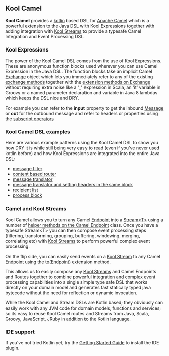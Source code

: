 ## Kool Camel

**Kool Camel** provides a [kotlin](http://jetbrains.github.com/kotlin/) based DSL for [Apache Camel](http://camel.apache.org/) which is a powerful extension to the Java DSL with Kool Expressions together with adding integration with [Kool Streams](http://koolapp.org/streams.html) to provide a typesafe Camel Integration and Event Processing DSL.

### Kool Expressions

The power of the Kool Camel DSL comes from the use of Kool Expressions. These are anonymous function blocks
used wherever you can use Camel Expression in the Java DSL. The function blocks take an implicit Camel [Exchange](http://camel.apache.org/maven/current/camel-core/apidocs/org/apache/camel/Exchange.html) object which lets you immediately refer to any of the existing [exchange methods](http://camel.apache.org/maven/current/camel-core/apidocs/org/apache/camel/Exchange.html) together with the [extension methods on Exchange](http://koolapp.org/versions/snapshot/apidocs/org/koolapp/camel/org/apache/camel/Exchange-extensions.html) without requiring extra noise like a '_' expression in Scala, an 'it' variable in Groovy or a named parameter declaration and variable in Java 8 lambdas which keeps the DSL nice and DRY.

For example you can refer to the **input** property to get the inbound [Message](http://camel.apache.org/maven/current/camel-core/apidocs/org/apache/camel/Message.html) or **out** for the outbound message and refer to headers or properties using the [subscript operators](https://github.com/koolapp/koolapp/blob/master/koolapp-camel/src/test/kotlin/test/koolapp/camel/TransformAndSetHeaderTest.kt#L14)


### Kool Camel DSL examples

Here are various example patterns using the Kool Camel DSL to show you how DRY it is while still being very easy to read (even if you've never used kotlin before) and how Kool Expressions are integrated into the entire Java DSL:

* [message filter](https://github.com/koolapp/koolapp/blob/master/koolapp-camel/src/test/kotlin/test/koolapp/camel/FilterThenTest.kt#L12)
* [content based router](https://github.com/koolapp/koolapp/blob/master/koolapp-camel/src/test/kotlin/test/koolapp/camel/ChoiceTest.kt#L15)
* [message translator](https://github.com/koolapp/koolapp/blob/master/koolapp-camel/src/test/kotlin/test/koolapp/camel/TransformTest.kt#L12)
* [message translator and setting headers in the same block](https://github.com/koolapp/koolapp/blob/master/koolapp-camel/src/test/kotlin/test/koolapp/camel/TransformAndSetHeaderTest.kt#L12)
* [recipient list](https://github.com/koolapp/koolapp/blob/master/koolapp-camel/src/test/kotlin/test/koolapp/camel/RecipientListTest.kt#L9)
* [process block](https://github.com/koolapp/koolapp/blob/master/koolapp-camel/src/test/kotlin/test/koolapp/camel/ProcessTest.kt#L12)

### Camel and Kool Streams

Kool Camel allows you to turn any Camel [Endpoint](http://camel.apache.org/maven/current/camel-core/apidocs/org/apache/camel/Endpoint.html) into a <a href="http://koolapp.org/versions/snapshot/apidocs/org/koolapp/stream/Stream.html">Stream&lt;T&gt;</a> using a number of [helper methods on the Camel Endpoint](http://koolapp.org/versions/snapshot/apidocs/org/koolapp/camel/org/apache/camel/Endpoint-extensions.html) class. Once you have a typesafe Stream\<T\> you can then compose event processing steps (filtering, transforming, grouping, buffering, windowing, merging, correlating etc) with [Kool Streams](http://koolapp.org/streams.html) to perform powerful complex event processing.

On the flip side, you can easily send events on a [Kool Stream](http://koolapp.org/streams.html) to any Camel [Endpoint](http://camel.apache.org/maven/current/camel-core/apidocs/org/apache/camel/Endpoint.html) using the <a href="http://koolapp.org/versions/snapshot/apidocs/org/koolapp/camel/org/koolapp/stream/Stream-extensions.html#to(org.apache.camel.Endpoint)">to(Endpoint)</a> extension method.

This allows us to easily compose any [Kool Streams](http://koolapp.org/streams.html) and Camel Endpoints and Routes together to combine powerful integration and complex event processing capabilities into a single simple type safe DSL that works directly on your domain model and generates fast statically typed java bytecode without the need for reflection or dynamic invocation.

While the Kool Camel and Stream DSLs are Kotlin based; they obviously can easily work with any JVM code for domain models, functions and services; so its easy to reuse Kool Camel routes and Streams from Java, Scala, Groovy, JavaScript, JRuby in addition to the Kotlin language.

### IDE support

If you've not tried Kotlin yet, try the [Getting Started Guide](http://confluence.jetbrains.net/display/Kotlin/Getting+Started) to install the IDE plugin.

